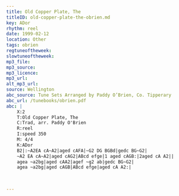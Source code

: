 ```yaml
---
title: Old Copper Plate, The
titleID: old-copper-plate-the-obrien.md
key: ADor
rhythm: reel
date: 1999-02-12
location: Other
tags: obrien
regtuneoftheweek:
slowtuneoftheweek:
mp3_file:
mp3_source:
mp3_licence:
mp3_url:
alt_mp3_url:
source: Wellington
abc_source: Tune Sets Arranged by Paddy O’Brien, Co. Tipperary
abc_url: /tunebooks/obrien.pdf
abc: |
    X:2
    T:Old Copper Plate, The
    C:Trad, arr. Paddy O'Brien
    R:reel
    I:speed 350
    M: 4/4
    K:ADor
    B2|:~A2EA cA~A2|aged cAFA|~G2 DG BGBd|gedc BG~G2|
    ~A2 EA cA~A2|aged cAG2|ABcd efge|1 aged cAGB:|2aged cA A2||
    agea ~a2bg|aged cAA2|agef ~g2 ab|gedc BG~G2|
    agea ~a2bg|aged cAGB|ABcd efge|aged cA A2:|
    
    

---
```

